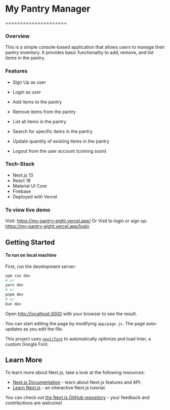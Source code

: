 # My Pantry Manager
=====================

### Overview
This is a simple console-based application that allows users to manage their pantry inventory. It provides basic functionality
to add, remove, and list items in the pantry.

### Features
- Sign Up as user
- Login as user
- Add items to the pantry
- Remove items from the pantry
- List all items in the pantry
- Search for specific items in the pantry
- Update quantity of existing items in the pantry


- Logout from the user account (coming soon)

### Tech-Stack
- Next.js 13
- React 18
- Material UI Core
- Firebase
- Deployed with Vercel


### To view live demo
Visit: https://my-pantry-eight.vercel.app/
Or Visit to login or sign up: https://my-pantry-eight.vercel.app/login 




## Getting Started
#### To run on local machine

First, run the development server:

```bash
npm run dev
# or
yarn dev
# or
pnpm dev
# or
bun dev
```

Open [http://localhost:3000](http://localhost:3000) with your browser to see the result.

You can start editing the page by modifying `app/page.js`. The page auto-updates as you edit the file.

This project uses [`next/font`](https://nextjs.org/docs/basic-features/font-optimization) to automatically optimize and load Inter, a custom Google Font.

## Learn More

To learn more about Next.js, take a look at the following resources:

- [Next.js Documentation](https://nextjs.org/docs) - learn about Next.js features and API.
- [Learn Next.js](https://nextjs.org/learn) - an interactive Next.js tutorial.

You can check out [the Next.js GitHub repository](https://github.com/vercel/next.js/) - your feedback and contributions are welcome!

